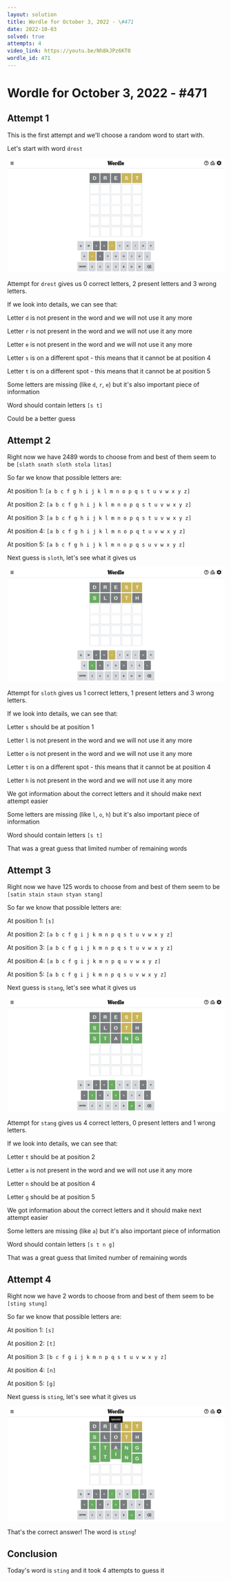 ```yaml
---
layout: solution
title: Wordle for October 3, 2022 - \#471
date: 2022-10-03
solved: true
attempts: 4
video_link: https://youtu.be/Nh8kJPz6KT0
wordle_id: 471
---
```


# Wordle for October 3, 2022 - \#471

## Attempt 1

This is the first attempt and we'll choose a random word to start with.

Let's start with word `drest`

![Attempt 1](2022-10-03/attempt-1.png)

Attempt for `drest` gives us 0 correct letters, 2 present letters and 3 wrong letters.

If we look into details, we can see that:

Letter `d` is not present in the word and we will not use it any more

Letter `r` is not present in the word and we will not use it any more

Letter `e` is not present in the word and we will not use it any more

Letter `s` is on a different spot - this means that it cannot be at position 4

Letter `t` is on a different spot - this means that it cannot be at position 5

Some letters are missing (like `d`, `r`, `e`) but it's also important piece of information

Word should contain letters `[s t]`

Could be a better guess



## Attempt 2

Right now we have 2489 words to choose from and best of them seem to be `[slath snath sloth stola litas]`

So far we know that possible letters are:

At position 1: `[a b c f g h i j k l m n o p q s t u v w x y z]`

At position 2: `[a b c f g h i j k l m n o p q s t u v w x y z]`

At position 3: `[a b c f g h i j k l m n o p q s t u v w x y z]`

At position 4: `[a b c f g h i j k l m n o p q t u v w x y z]`

At position 5: `[a b c f g h i j k l m n o p q s u v w x y z]`

Next guess is `sloth`, let's see what it gives us

![Attempt 2](2022-10-03/attempt-2.png)

Attempt for `sloth` gives us 1 correct letters, 1 present letters and 3 wrong letters.

If we look into details, we can see that:

Letter `s` should be at position 1

Letter `l` is not present in the word and we will not use it any more

Letter `o` is not present in the word and we will not use it any more

Letter `t` is on a different spot - this means that it cannot be at position 4

Letter `h` is not present in the word and we will not use it any more

We got information about the correct letters and it should make next attempt easier

Some letters are missing (like `l`, `o`, `h`) but it's also important piece of information

Word should contain letters `[s t]`

That was a great guess that limited number of remaining words



## Attempt 3

Right now we have 125 words to choose from and best of them seem to be `[satin stain staun styan stang]`

So far we know that possible letters are:

At position 1: `[s]`

At position 2: `[a b c f g i j k m n p q s t u v w x y z]`

At position 3: `[a b c f g i j k m n p q s t u v w x y z]`

At position 4: `[a b c f g i j k m n p q u v w x y z]`

At position 5: `[a b c f g i j k m n p q s u v w x y z]`

Next guess is `stang`, let's see what it gives us

![Attempt 3](2022-10-03/attempt-3.png)

Attempt for `stang` gives us 4 correct letters, 0 present letters and 1 wrong letters.

If we look into details, we can see that:

Letter `t` should be at position 2

Letter `a` is not present in the word and we will not use it any more

Letter `n` should be at position 4

Letter `g` should be at position 5

We got information about the correct letters and it should make next attempt easier

Some letters are missing (like `a`) but it's also important piece of information

Word should contain letters `[s t n g]`

That was a great guess that limited number of remaining words



## Attempt 4

Right now we have 2 words to choose from and best of them seem to be `[sting stung]`

So far we know that possible letters are:

At position 1: `[s]`

At position 2: `[t]`

At position 3: `[b c f g i j k m n p q s t u v w x y z]`

At position 4: `[n]`

At position 5: `[g]`

Next guess is `sting`, let's see what it gives us

![Attempt 4](2022-10-03/attempt-4.png)

That's the correct answer! The word is `sting`!

## Conclusion

Today's word is `sting` and it took 4 attempts to guess it


